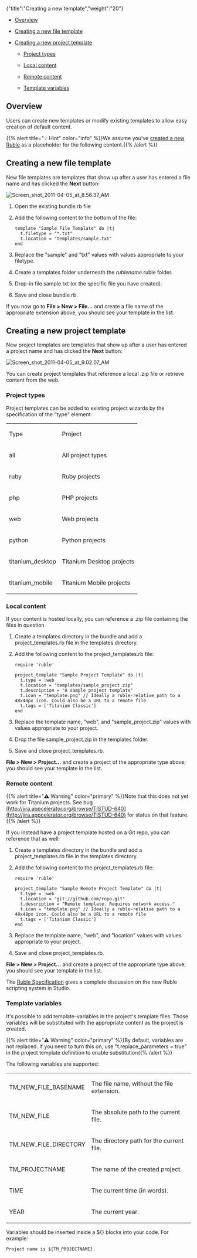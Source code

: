 {"title":"Creating a new template","weight":"20"}

* [Overview](#overview)

* [Creating a new file template](#creating-a-new-file-template)

* [Creating a new project template](#creating-a-new-project-template)

    * [Project types](#project-types)

    * [Local content](#local-content)

    * [Remote content](#remote-content)

    * [Template variables](#template-variables)

## Overview

Users can create new templates or modify existing templates to allow easy creation of default content.

{{% alert title="💡 Hint" color="info" %}}We assume you've [created a new Ruble](/docs/appc/Axway_Appcelerator_Studio/Axway_Appcelerator_Studio_Guide/Customizing_Studio/Rubles/Creating_a_new_Ruble/) as a placeholder for the following content.{{% /alert %}}

## Creating a new file template

New file templates are templates that show up after a user has entered a file name and has clicked the **Next** button:

![Screen_shot_2011-04-05_at_8.56.37_AM](/Images/appc/download/attachments/30083254/Screen_shot_2011-04-05_at_8.56.37_AM.png)

1. Open the existing bundle.rb file

2. Add the following content to the bottom of the file:

    ```
    template "Sample File Template" do |t|
      t.filetype = "*.txt"
      t.location = "templates/sample.txt"
    end
    ```

3. Replace the "sample" and "txt" values with values appropriate to your filetype.

4. Create a templates folder underneath the _rublename_.ruble folder.

5. Drop-in file sample.txt (or the specific file you have created).

6. Save and close bundle.rb.

If you now go to **File > New > File...** and create a file name of the appropriate extension above, you should see your template in the list.

## Creating a new project template

New project templates are templates that show up after a user has entered a project name and has clicked the **Next** button:

![Screen_shot_2011-04-05_at_9.02.07_AM](/Images/appc/download/attachments/30083254/Screen_shot_2011-04-05_at_9.02.07_AM.png)

You can create project templates that reference a local .zip file or retrieve content from the web.

### Project types

Project templates can be added to existing project wizards by the specification of the "type" element:

<table class="confluenceTable"><thead class=" "></thead><tfoot class=" "></tfoot><tbody class=" "><tr><td class="confluenceTh" rowspan="1" colspan="1"><p>Type</p></td><td class="confluenceTd" rowspan="1" colspan="1"><p>Project</p></td></tr><tr><td class="confluenceTd" rowspan="1" colspan="1"><p>all</p></td><td class="confluenceTd" rowspan="1" colspan="1"><p>All project types</p></td></tr><tr><td class="confluenceTd" rowspan="1" colspan="1"><p>ruby</p></td><td class="confluenceTd" rowspan="1" colspan="1"><p>Ruby projects</p></td></tr><tr><td class="confluenceTd" rowspan="1" colspan="1"><p>php</p></td><td class="confluenceTd" rowspan="1" colspan="1"><p>PHP projects</p></td></tr><tr><td class="confluenceTd" rowspan="1" colspan="1"><p>web</p></td><td class="confluenceTd" rowspan="1" colspan="1"><p>Web projects</p></td></tr><tr><td class="confluenceTd" rowspan="1" colspan="1"><p>python</p></td><td class="confluenceTd" rowspan="1" colspan="1"><p>Python projects</p></td></tr><tr><td class="confluenceTd" rowspan="1" colspan="1"><p>titanium_desktop</p></td><td class="confluenceTd" rowspan="1" colspan="1"><p>Titanium Desktop projects</p></td></tr><tr><td class="confluenceTd" rowspan="1" colspan="1"><p>titanium_mobile</p></td><td class="confluenceTd" rowspan="1" colspan="1"><p>Titanium Mobile projects</p></td></tr></tbody></table>

### Local content

If your content is hosted locally, you can reference a .zip file containing the files in question.

1. Create a templates directory in the bundle and add a project\_templates.rb file in the templates directory.

2. Add the following content to the project\_templates.rb file:

    ```
    require 'ruble'

    project_template "Sample Project Template" do |t|
      t.type = :web
      t.location = "templates/sample_project.zip"
      t.description = "A sample project template"
      t.icon = "template.png" // Ideally a ruble-relative path to a 48x48px icon. Could also be a URL to a remote file
      t.tags = ['Titanium Classic']
    end
    ```

3. Replace the template name, "web", and "sample\_project.zip" values with values appropriate to your project.

4. Drop the file sample\_project.zip in the templates folder.

5. Save and close project\_templates.rb.

**File > New > Project...** and create a project of the appropriate type above; you should see your template in the list.

### Remote content

{{% alert title="⚠️ Warning" color="primary" %}}Note that this does not yet work for Titanium projects. See bug [http://jira.appcelerator.org/browse/TISTUD-640](http://jira.appcelerator.org/browse/TISTUD-640) for status on that feature.{{% /alert %}}

If you instead have a project template hosted on a Git repo, you can reference that as well:

1. Create a templates directory in the bundle and add a project\_templates.rb file in the templates directory.

2. Add the following content to the project\_templates.rb file:

    ```
    require 'ruble'

    project_template "Sample Remote Project Template" do |t|
      t.type = :web
      t.location = "git://github.com/repo.git"
      t.description = "Remote template. Requires network access."
      t.icon = "template.png" // Ideally a ruble-relative path to a 48x48px icon. Could also be a URL to a remote file
      t.tags = ['Titanium Classic']
    end
    ```

3. Replace the template name, "web", and "location" values with values appropriate to your project.

4. Save and close project\_templates.rb.

**File > New > Project...** and create a project of the appropriate type above; you should see your template in the list.

The [Ruble Specification](/docs/appc/Axway_Appcelerator_Studio/Axway_Appcelerator_Studio_Guide/Customizing_Studio/Rubles/Ruble_Specification/) gives a complete discussion on the new Ruble scripting system in Studio.

### Template variables

It's possible to add template-variables in the project's template files. Those variables will be substituted with the appropriate content as the project is created.

{{% alert title="⚠️ Warning" color="primary" %}}By default, variables are not replaced. If you need to turn this on, use "t.replace\_parameters = true" in the project template definition to enable substitution{{% /alert %}}

The following variables are supported:

<table class="confluenceTable"><thead class=" "></thead><tfoot class=" "></tfoot><tbody class=" "><tr><td class="confluenceTd" rowspan="1" colspan="1"><p>TM_NEW_FILE_BASENAME</p></td><td class="confluenceTd" rowspan="1" colspan="1"><p>The file name, without the file extension.</p></td></tr><tr><td class="confluenceTd" rowspan="1" colspan="1"><p>TM_NEW_FILE</p></td><td class="confluenceTd" rowspan="1" colspan="1"><p>The absolute path to the current file.</p></td></tr><tr><td class="confluenceTd" rowspan="1" colspan="1"><p>TM_NEW_FILE_DIRECTORY</p></td><td class="confluenceTd" rowspan="1" colspan="1"><p>The directory path for the current file.</p></td></tr><tr><td class="confluenceTd" rowspan="1" colspan="1"><p>TM_PROJECTNAME</p></td><td class="confluenceTd" rowspan="1" colspan="1"><p>The name of the created project.</p></td></tr><tr><td class="confluenceTd" rowspan="1" colspan="1"><p>TIME</p></td><td class="confluenceTd" rowspan="1" colspan="1"><p>The current time (in words).</p></td></tr><tr><td class="confluenceTd" rowspan="1" colspan="1"><p>YEAR</p></td><td class="confluenceTd" rowspan="1" colspan="1"><p>The current year.</p></td></tr></tbody></table>

Variables should be inserted inside a ${} blocks into your code. For example:

```
Project name is ${TM_PROJECTNAME}.
```
